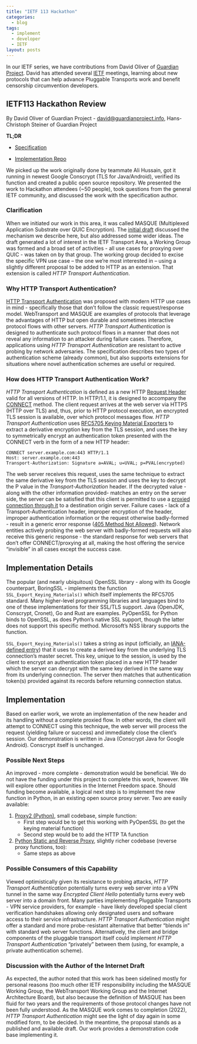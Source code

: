 ```yaml
---
title: "IETF 113 Hackathon"
categories:
  - blog
tags:
  - implement
  - developer
  - IETF
layout: posts
---
```


In our IETF series, we have contributions from David Oliver of [Guardian
Project](https://guardianproject.info). David has attended several
[IETF](https://ietf.org) meetings, learning about new protocols that can help
advance Pluggable Transports work and benefit censorship circumvention
developers.

## IETF113 Hackathon Review

By David Oliver of Guardian Project -
[david@guardianproject.info](mailto:david@guardianproject.info), Hans-Christoph
Steiner of Guardian Project

**TL;DR**

- [Specification](https://www.ietf.org/archive/id/draft-schinazi-httpbis-transport-auth-05.html)

- [Implementation Repo](https://github.com/guardianproject/HTTPTransportAuthentication)

We picked up the work originally done by teammate Ali Hussain, got it running
in newest Google Conscrypt (TLS for Java/Android), verified its function and
created a public open source repository. We presented the work to Hackathon
attendees (~50 people), took questions from the general IETF community, and
discussed the work with the specification author.

### Clarification

When we initiated our work in this area, it was called MASQUE (Multiplexed
Application Substrate over QUIC Encryption). The [initial
draft](https://tools.ietf.org/id/draft-schinazi-masque-01.html) discussed the
mechanism we describe here, but also addressed some wider ideas. The draft
generated a lot of interest in the IETF Transport Area, a Working Group was
formed and a broad set of activities - all use cases for proxying over QUIC -
was taken on by that group. The working group decided to excise the specific
VPN use case – the one we’re most interested in – using a slightly different
proposal to be added to HTTP as an extension. That extension is called *HTTP
Transport Authentication*.

### Why HTTP Transport Authentication?

[HTTP Transport Authentication](https://www.ietf.org/archive/id/draft-schinazi-httpbis-transport-auth-05.html)
was proposed with modern HTTP use cases in mind - specifically those that don’t
follow the classic request/response model. WebTransport and MASQUE are examples
of protocols that leverage the advantages of HTTP but open durable and
sometimes interactive protocol flows with other servers. *HTTP Transport
Authentication* is designed to authenticate such protocol flows in a manner
that does not reveal any information to an attacker during failure cases.
Therefore, applications using *HTTP Transport Authentication* are resistant to
active probing by network adversaries. The specification describes two types of
authentication scheme (already common), but also supports extensions for
situations where novel authentication schemes are useful or required.

### How does HTTP Transport Authentication Work?

*HTTP Transport Authentication* is defined as a new HTTP [Request
Header](https://datatracker.ietf.org/doc/html/rfc7231#section-5) valid for all
versions of HTTP. In HTTP/1.1, it is designed to accompany the
[CONNECT](https://datatracker.ietf.org/doc/html/rfc7231#section-4.3.6) method.
The client request arrives at the web server via HTTPS (HTTP over TLS) and,
thus, prior to HTTP protocol execution, an encrypted TLS session is available,
over which protocol messages flow. *HTTP Transport Authentication* uses
[RFC5705 Keying Material Exporters](https://www.rfc-editor.org/rfc/rfc5705) to
extract a derivative encryption key from the TLS session, and uses the key to
symmetrically encrypt an authentication token presented with the CONNECT verb
in the form of a new HTTP header:

    CONNECT server.example.com:443 HTTP/1.1
    Host: server.example.com:443
    Transport-Authorization: Signature a=AVAL; u=UVAL; p=PVAL(encrypted)

The web server receives this request, uses the same technique to extract the
same derivative key from the TLS session and uses the key to decrypt the P
value in the *Transport-Authorization* header. If the decrypted value - along
with the other information provided- matches an entry on the server side, the
server can be satisfied that this client is permitted to use a [proxied
connection through
it](https://datatracker.ietf.org/doc/html/rfc7231#section-4.3.6) to a
destination origin server. Failure cases - lack of a Transport-Authentication
header, improper encryption of the header, improper authentication information
or the request otherwise badly-formed - result in a generic error response
([405 Method Not
Allowed](https://datatracker.ietf.org/doc/html/rfc7231#section-6.5.5)). Network
entities actively probing the web server with badly-formed requests will also
receive this generic response - the standard response for web servers that
don’t offer CONNECT/proxying at all, making the host offering the service
“invisible” in all cases except the success case.

## Implementation Details

The popular (and nearly ubiquitous) OpenSSL library - along with its Google
counterpart, BoringSSL - implements the function
`SSL_Export_Keying_Materials()` which itself implements the RFC5705 standard.
Many higher-level programming libraries and languages bind to one of these
implementations for their SSL/TLS support. Java (OpenJDK, Conscrypt, Cronet),
Go and Rust are examples. PyOpenSSL for Python binds to OpenSSL, as does
Python’s native SSL support, though the latter does not support this specific
method. Microsoft’s NSS library supports the function.

`SSL_Export_Keying_Materials()` takes a string as input (officially, an
[IANA-defined
entry](https://www.ietf.org/archive/id/draft-schinazi-httpbis-transport-auth-05.html#section-7.2))
that it uses to create a derived key from the underlying TLS connection’s
master secret. This key, unique to the session, is used by the client to
encrypt an authentication token placed in a new HTTP header which the server
can decrypt with the same key derived in the same way from its underlying
connection. The server then matches that authentication token(s) provided
against its records before returning connection status.

## Implementation

Based on earlier work, we wrote an implementation of the new header and its
handling without a complete proxied flow. In other words, the client will
attempt to CONNECT using this technique, the web server will process the
request (yielding failure or success) and immediately close the client’s
session. Our demonstration is written in Java (Conscrypt Java for Google
Android). Conscrypt itself is unchanged.

### Possible Next Steps

An improved - more complete - demonstration would be beneficial. We do not have
the funding under this project to complete this work, however. We will explore
other opportunities in the Internet Freedom space. Should funding become
available, a logical next step is to implement the new function in Python, in
an existing open source proxy server. Two are easily available:

1. [Proxy2 (Python)](https://github.com/inaz2/proxy2), small codebase, simple
   function:
   - First step would be to get this working with PyOpenSSL (to get the
     keying material function)
   - Second step would be to add the HTTP TA function
2. [Python Static and Reverse Proxy](https://github.com/swinkelhofer/python_proxy),
   slightly richer codebase (reverse proxy functions, too):
   - Same steps as above

### Possible Consumers of this Capability

Viewed optimistically given its resistance to probing attacks, *HTTP Transport
Authentication* potentially turns every web server into a VPN tunnel in the
same way *Encrypted Client Hello* potentially turns every web server into a
domain front. Many parties implementing Pluggable Transports - VPN service
providers, for example - have likely developed special client verification
handshakes allowing only designated users and software access to their service
infrastructure. *HTTP Transport Authentication* might offer a standard and more
probe-resistant alternative that better “blends in” with standard web server
functions. Alternatively, the client and bridge components of the pluggable
transport itself could implement *HTTP Transport Authentication* “privately”
between them (using, for example, a private authentication scheme).

### Discussion with the Author of the Internet Draft

As expected, the author noted that this work has been sidelined mostly for
personal reasons (too much other IETF responsibility including the MASQUE
Working Group, the WebTransport Working Group and the Internet Architecture
Board), but also because the definition of MASQUE has been fluid for two years
and the requirements of those protocol changes have not been fully understood.
As the MASQUE work comes to completion (2022), *HTTP Transport Authentication*
might see the light of day again in some modified form, to be decided. In the
meantime, the proposal stands as a published and available draft. Our work
provides a demonstration code base implementing it.

